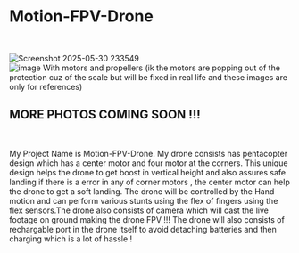# Motion-FPV-Drone
<br>

![Screenshot 2025-05-30 233549](https://github.com/user-attachments/assets/4db10822-6881-49aa-90ac-806b7b41e446)
<br>
![image](https://github.com/user-attachments/assets/0c34f3a7-e262-45fb-acb3-cb4fddedd874)
With motors and propellers (ik the motors are popping out of the protection cuz of the scale but will be fixed in real life and these images are only for references)



<h2>MORE PHOTOS COMING SOON !!!</h2>
<br>

My Project Name is Motion-FPV-Drone. My drone consists has pentacopter design which has a center motor and four motor at the corners. This unique design helps the drone to get boost in vertical height and also assures safe landing if there is a error in any of corner motors , the center motor can help the drone to get a soft landing. The drone will be controlled by the Hand motion and can perform various stunts using the flex of fingers using the flex sensors.The drone also consists of camera which will cast the live footage on ground making the drone FPV !!! The drone will also consists of rechargable port in the drone itself to avoid detaching batteries and then charging which is a lot of hassle !
